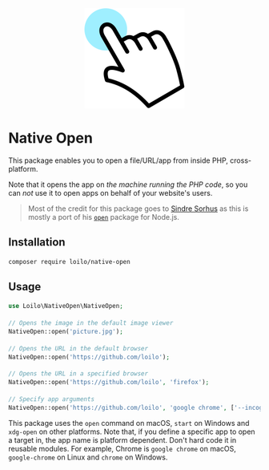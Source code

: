 <div align="center">
  <img alt="native-open logo: A mouse pointer, presented as a hand with extended index finger, floating above a colored circle representing an interactive area." src="native-open.svg" width="200" height="200">
</div>

# Native Open
<!-- [![Test status on Travis](https://badgen.net/travis/loilo/native-open?label=tests&icon=travis)](https://travis-ci.org/loilo/native-open) -->
<!-- [![Version on packagist.org](https://badgen.net/packagist/v/loilo/native-open)](https://packagist.org/packages/loilo/native-open) -->

This package enables you to open a file/URL/app from inside PHP, cross-platform.

Note that it opens the app on *the machine running the PHP code*, so you can *not* use it to open apps on behalf of your website's users.

> Most of the credit for this package goes to [Sindre Sorhus](https://sindresorhus.com) as this is mostly a port of his [`open`](https://www.npmjs.com/package/open) package for Node.js.

## Installation
```bash
composer require loilo/native-open
```

## Usage
```php
use Loilo\NativeOpen\NativeOpen;

// Opens the image in the default image viewer
NativeOpen::open('picture.jpg'); 

// Opens the URL in the default browser
NativeOpen::open('https://github.com/loilo');

// Opens the URL in a specified browser
NativeOpen::open('https://github.com/loilo', 'firefox');

// Specify app arguments
NativeOpen::open('https://github.com/loilo', 'google chrome', ['--incognito']);
```

This package uses the `open` command on macOS, `start` on Windows and `xdg-open` on other platforms. Note that, if you define a specific app to open a target in, the app name is platform dependent. Don't hard code it in reusable modules. For example, Chrome is `google chrome` on macOS, `google-chrome` on Linux and `chrome` on Windows.
